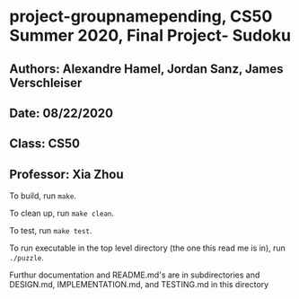 # project-groupnamepending, CS50 Summer 2020, Final Project- Sudoku
## Authors: Alexandre Hamel, Jordan Sanz, James Verschleiser
## Date: 08/22/2020
## Class: CS50
## Professor: Xia Zhou

To build, run `make`.

To clean up, run `make clean`.

To test, run `make test`.

To run executable in the top level directory (the one this read me is in), run `./puzzle`.

Furthur documentation and README.md's are in subdirectories and DESIGN.md, IMPLEMENTATION.md, and TESTING.md in this directory
